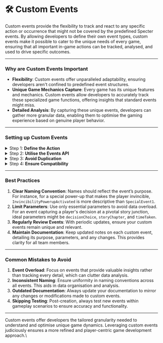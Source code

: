 # 🛠️ Custom Events

Custom events provide the flexibility to track and react to any specific action or occurrence that might not be covered by the predefined Specter events. By allowing developers to define their own event types, custom events make it possible to cater to the unique needs of every game, ensuring that all important in-game actions can be tracked, analysed, and used to drive specific outcomes.

***

### Why are Custom Events Important

* **Flexibility**: Custom events offer unparalleled adaptability, ensuring developers aren't confined to predefined event structures.
* **Unique Game Mechanics Capture**: Every game has its unique features and mechanics. Custom events allow developers to accurately track these specialized game functions, offering insights that standard events might miss.
* **Detailed Analysis**: By capturing these unique events, developers can gather more granular data, enabling them to optimise the gaming experience based on genuine player behavior.

***

### Setting up Custom Events

<details>

<summary>Step 1: <strong>Define the Action</strong></summary>

Determine the specific in-game action or occurrence you aim to track.

</details>

<details>

<summary>Step 2: <strong>Utilise the Events API</strong></summary>

Register and manage your custom events with the Specter Events API, ensuring consistency in storage, processing, and retrieval.

</details>

<details>

<summary>Step 3: <strong>Avoid Duplication</strong></summary>

Cross-check to ensure your custom event is not a replica of any existing Specter event. This prevents data redundancy and confusion.

</details>

<details>

<summary>Step 4: <strong>Ensure Compatibility</strong></summary>

Make sure your custom event is in line with Specter's guidelines and limitations for efficient data processing and analysis.

</details>

***

### **Best Practices**

1. **Clear Naming Convention**: Names should reflect the event’s purpose. For instance, for a special power-up that makes the player invincible, `InvincibilityPowerupActivated` is more descriptive than `SpecialEvent1`.
2. **Limit Parameters**: Use only essential parameters to avoid data overload. For an event capturing a player's decision at a pivotal story junction, ideal parameters might be `decisionChoice`, `storyChapter`, and `timeTaken`.
3. **Regularly Review Events**: With periodic updates, ensure your custom events remain unique and relevant.
4. **Maintain Documentation**: Keep updated notes on each custom event, detailing its purpose, parameters, and any changes. This provides clarity for all team members.

***

### **Common Mistakes to Avoid**

1. **Event Overload**: Focus on events that provide valuable insights rather than tracking every detail, which can clutter data analysis.
2. **Inconsistent Naming**: Ensure uniformity in naming conventions across all events. This aids in data organisation and analysis.
3. **Outdated Documentation**: Always update your documentation to mirror any changes or modifications made to custom events.
4. **Skipping Testing**: Post-creation, always test new events within gameplay scenarios to ensure accuracy and functionality.

***

Custom events offer developers the tailored granularity needed to understand and optimise unique game dynamics. Leveraging custom events judiciously ensures a more refined and player-centric game development approach.\
